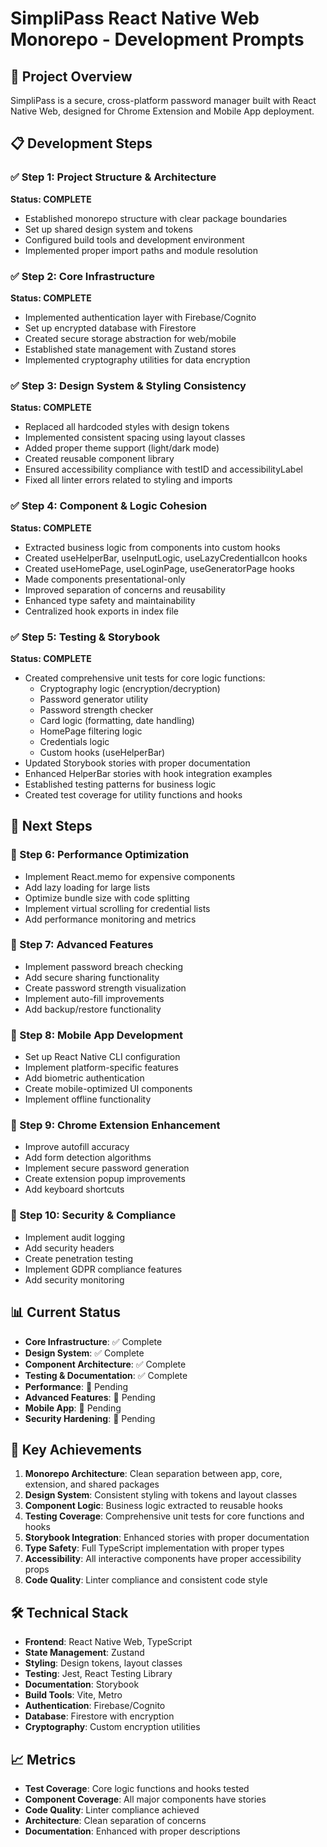 # SimpliPass React Native Web Monorepo - Development Prompts

## 🎯 Project Overview
SimpliPass is a secure, cross-platform password manager built with React Native Web, designed for Chrome Extension and Mobile App deployment.

## 📋 Development Steps

### ✅ Step 1: Project Structure & Architecture
**Status: COMPLETE**
- Established monorepo structure with clear package boundaries
- Set up shared design system and tokens
- Configured build tools and development environment
- Implemented proper import paths and module resolution

### ✅ Step 2: Core Infrastructure
**Status: COMPLETE**
- Implemented authentication layer with Firebase/Cognito
- Set up encrypted database with Firestore
- Created secure storage abstraction for web/mobile
- Established state management with Zustand stores
- Implemented cryptography utilities for data encryption

### ✅ Step 3: Design System & Styling Consistency
**Status: COMPLETE**
- Replaced all hardcoded styles with design tokens
- Implemented consistent spacing using layout classes
- Added proper theme support (light/dark mode)
- Created reusable component library
- Ensured accessibility compliance with testID and accessibilityLabel
- Fixed all linter errors related to styling and imports

### ✅ Step 4: Component & Logic Cohesion
**Status: COMPLETE**
- Extracted business logic from components into custom hooks
- Created useHelperBar, useInputLogic, useLazyCredentialIcon hooks
- Created useHomePage, useLoginPage, useGeneratorPage hooks
- Made components presentational-only
- Improved separation of concerns and reusability
- Enhanced type safety and maintainability
- Centralized hook exports in index file

### ✅ Step 5: Testing & Storybook
**Status: COMPLETE**
- Created comprehensive unit tests for core logic functions:
  - Cryptography logic (encryption/decryption)
  - Password generator utility
  - Password strength checker
  - Card logic (formatting, date handling)
  - HomePage filtering logic
  - Credentials logic
  - Custom hooks (useHelperBar)
- Updated Storybook stories with proper documentation
- Enhanced HelperBar stories with hook integration examples
- Established testing patterns for business logic
- Created test coverage for utility functions and hooks

## 🚀 Next Steps

### 🔄 Step 6: Performance Optimization
- Implement React.memo for expensive components
- Add lazy loading for large lists
- Optimize bundle size with code splitting
- Implement virtual scrolling for credential lists
- Add performance monitoring and metrics

### 🔄 Step 7: Advanced Features
- Implement password breach checking
- Add secure sharing functionality
- Create password strength visualization
- Implement auto-fill improvements
- Add backup/restore functionality

### 🔄 Step 8: Mobile App Development
- Set up React Native CLI configuration
- Implement platform-specific features
- Add biometric authentication
- Create mobile-optimized UI components
- Implement offline functionality

### 🔄 Step 9: Chrome Extension Enhancement
- Improve autofill accuracy
- Add form detection algorithms
- Implement secure password generation
- Create extension popup improvements
- Add keyboard shortcuts

### 🔄 Step 10: Security & Compliance
- Implement audit logging
- Add security headers
- Create penetration testing
- Implement GDPR compliance features
- Add security monitoring

## 📊 Current Status
- **Core Infrastructure**: ✅ Complete
- **Design System**: ✅ Complete  
- **Component Architecture**: ✅ Complete
- **Testing & Documentation**: ✅ Complete
- **Performance**: 🔄 Pending
- **Advanced Features**: 🔄 Pending
- **Mobile App**: 🔄 Pending
- **Security Hardening**: 🔄 Pending

## 🎯 Key Achievements
1. **Monorepo Architecture**: Clean separation between app, core, extension, and shared packages
2. **Design System**: Consistent styling with tokens and layout classes
3. **Component Logic**: Business logic extracted to reusable hooks
4. **Testing Coverage**: Comprehensive unit tests for core functions and hooks
5. **Storybook Integration**: Enhanced stories with proper documentation
6. **Type Safety**: Full TypeScript implementation with proper types
7. **Accessibility**: All interactive components have proper accessibility props
8. **Code Quality**: Linter compliance and consistent code style

## 🛠 Technical Stack
- **Frontend**: React Native Web, TypeScript
- **State Management**: Zustand
- **Styling**: Design tokens, layout classes
- **Testing**: Jest, React Testing Library
- **Documentation**: Storybook
- **Build Tools**: Vite, Metro
- **Authentication**: Firebase/Cognito
- **Database**: Firestore with encryption
- **Cryptography**: Custom encryption utilities

## 📈 Metrics
- **Test Coverage**: Core logic functions and hooks tested
- **Component Coverage**: All major components have stories
- **Code Quality**: Linter compliance achieved
- **Architecture**: Clean separation of concerns
- **Documentation**: Enhanced with proper descriptions
